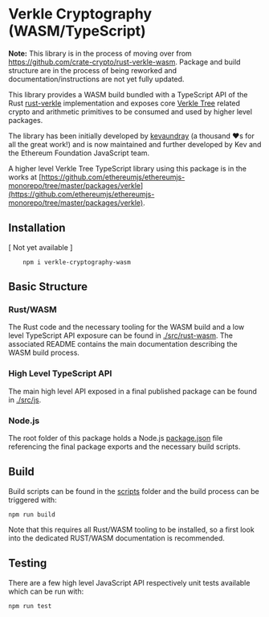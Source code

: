 # Verkle Cryptography (WASM/TypeScript)

**Note:** This library is in the process of moving over from https://github.com/crate-crypto/rust-verkle-wasm. Package and build structure are in the process of being reworked and documentation/instructions are not yet fully updated.

This library provides a WASM build bundled with a TypeScript API of the Rust [rust-verkle](https://github.com/crate-crypto/rust-verkle) implementation and exposes core [Verkle Tree](https://verkle.info/) related crypto and arithmetic primitives to be consumed and used by higher level packages.

The library has been initially developed by [kevaundray](https://github.com/kevaundray) (a thousand ❤️s for all the great work!) and is now maintained and further developed by Kev and the Ethereum Foundation JavaScript team.

A higher level Verkle Tree TypeScript library using this package is in the works at [https://github.com/ethereumjs/ethereumjs-monorepo/tree/master/packages/verkle](https://github.com/ethereumjs/ethereumjs-monorepo/tree/master/packages/verkle).

## Installation

[ Not yet available ]

```
    npm i verkle-cryptography-wasm
```

## Basic Structure

### Rust/WASM

The Rust code and the necessary tooling for the WASM build and a low level TypeScript API exposure can be found in [./src/rust-wasm](./src/rust-wasm/). The associated README contains the main documentation describing the WASM build process.

### High Level TypeScript API

The main high level API exposed in a final published package can be found in [./src/js](./src/js).

### Node.js

The root folder of this package holds a Node.js [package.json](package.json) file referencing the final package exports and the necessary build scripts.

## Build

Build scripts can be found in the [scripts](./scripts/) folder and the build process can be triggered with:

```shell
npm run build
```

Note that this requires all Rust/WASM tooling to be installed, so a first look into the dedicated RUST/WASM documentation is recommended.

## Testing

There are a few high level JavaScript API respectively unit tests available which can be run with:

```shell
npm run test
```





